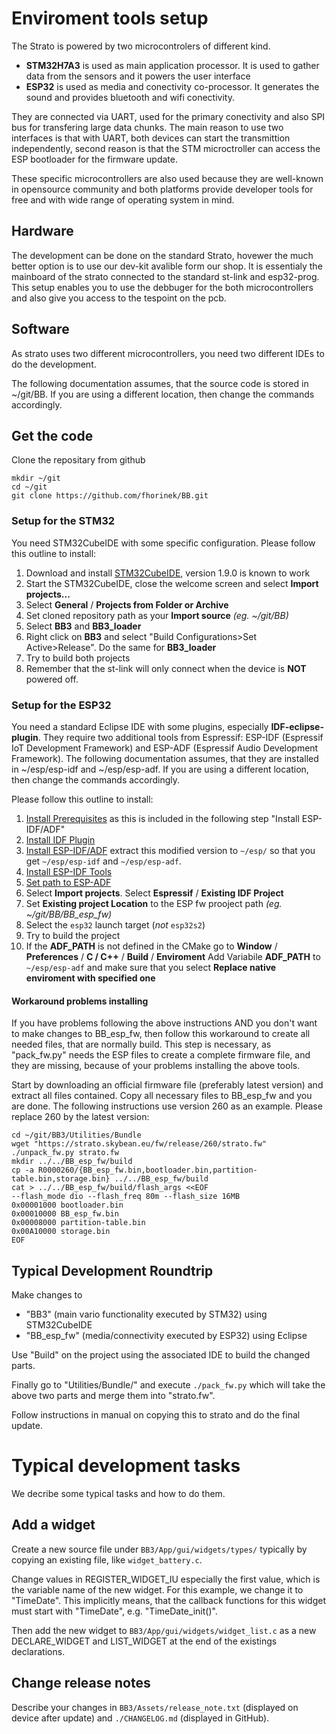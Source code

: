 # Enviroment tools setup

The Strato is powered by two microcontrolers of different kind.

 - **STM32H7A3** is used as main application processor. It is used to gather data from the 
 sensors and it powers the user interface
 - **ESP32** is used as media and conectivity co-processor. It generates the sound and provides
 bluetooth and wifi conectivity.
 
They are connected via UART, used for the primary conectivity and also SPI bus for transfering 
large data chunks. The main reason to use two interfaces is that with UART, both devices can start 
the transmittion independently, second reason is that the STM microctroller can access the ESP 
bootloader for the firmware update.

These specific microcontrollers are also used because they are well-known in opensource community 
and both platforms provide developer tools for free and with wide range of operating system in mind.

## Hardware

The development can be done on the standard Strato, hovewer the much better option is to use our
dev-kit avalible form our shop. It is essentialy the mainboard of the strato connected to the 
standard st-link and esp32-prog. This setup enables you to use the debbuger for the both 
microcontrollers and also give you access to the tespoint on the pcb.

## Software

As strato uses two different microcontrollers, you need two different
IDEs to do the development.

The following documentation assumes, that the source code is stored in
~/git/BB. If you are using a different location, then change the
commands accordingly.

## Get the code

Clone the repositary from github 

    mkdir ~/git
    cd ~/git
    git clone https://github.com/fhorinek/BB.git 

### Setup for the STM32

You need STM32CubeIDE with some specific configuration. Please follow
this outline to install:

 1. Download and install [STM32CubeIDE](https://www.st.com/en/development-tools/stm32cubeide.html#get-software), version 1.9.0 is known to work
 2. Start the STM32CubeIDE, close the welcome screen and select **Import projects...**
 3. Select **General** / **Projects from Folder or Archive**
 4. Set cloned repository path as your **Import source** *(eg. ~/git/BB)*
 5. Select **BB3** and **BB3_loader**
 6. Right click on **BB3** and select "Build Configurations>Set Active>Release". Do the same for **BB3_loader**
 7. Try to build both projects
 8. Remember that the st-link will only connect when the device is **NOT** powered off.
 
### Setup for the ESP32

You need a standard Eclipse IDE with some plugins, especially
**IDF-eclipse-plugin**. They require two additional tools from
Espressif: ESP-IDF (Espressif IoT Development Framework) and ESP-ADF
(Espressif Audio Development Framework). The following documentation
assumes, that they are installed in ~/esp/esp-idf and
~/esp/esp-adf. If you are using a different location, then change the
commands accordingly.

Please follow this outline to install:

 1. [Install Prerequisites](https://github.com/espressif/idf-eclipse-plugin/blob/master/README.md#Prerequisites) as this is included in the following step "Install ESP-IDF/ADF"
 2. [Install IDF Plugin](https://github.com/espressif/idf-eclipse-plugin/blob/master/README.md#installing-idf-plugin-using-update-site-url)
 3. [Install ESP-IDF/ADF](https://strato.skybean.eu/dev/esp.zip) extract this modified version to `~/esp/` so that you get `~/esp/esp-idf` and `~/esp/esp-adf`.
 4. [Install ESP-IDF Tools](https://github.com/espressif/idf-eclipse-plugin/blob/master/README.md#installing-esp-idf-tools)
 5. [Set path to ESP-ADF](https://docs.espressif.com/projects/esp-adf/en/latest/get-started/index.html#step-3-set-up-path-to-esp-adf)
 6. Select **Import projects**. Select **Espressif** / **Existing IDF Project**
 7. Set **Existing project Location** to the ESP fw prooject path *(eg. ~/git/BB/BB_esp_fw)*
 8. Select the `esp32` launch target (*not* `esp32s2`)
 9. Try to build the project
 10. If the **ADF_PATH** is not defined in the CMake go to 
     **Window** / **Preferences** / **C / C++** / **Build** / **Enviroment**
     Add Variabile **ADF_PATH** to `~/esp/esp-adf` and make sure that you select 
     **Replace native enviroment with specified one**

#### Workaround problems installing

If you have problems following the above instructions AND you don't
want to make changes to BB_esp_fw, then follow this workaround to
create all needed files, that are normally build. This step is
necessary, as "pack_fw.py" needs the ESP files to create a complete
firmware file, and they are missing, because of your problems
installing the above tools.

Start by downloading an official firmware file (preferably latest
version) and extract all files contained. Copy all necessary files to
BB_esp_fw and you are done. The following instructions use version 260
as an example. Please replace 260 by the latest version:

    cd ~/git/BB3/Utilities/Bundle
    wget "https://strato.skybean.eu/fw/release/260/strato.fw"
    ./unpack_fw.py strato.fw
    mkdir ../../BB_esp_fw/build
    cp -a R0000260/{BB_esp_fw.bin,bootloader.bin,partition-table.bin,storage.bin} ../../BB_esp_fw/build
    cat > ../../BB_esp_fw/build/flash_args <<EOF
    --flash_mode dio --flash_freq 80m --flash_size 16MB
    0x00001000 bootloader.bin
    0x00010000 BB_esp_fw.bin
    0x00008000 partition-table.bin
    0x00A10000 storage.bin
    EOF

## Typical Development Roundtrip

Make changes to

  - "BB3" (main vario functionality executed by STM32) using STM32CubeIDE
  - "BB_esp_fw" (media/connectivity executed by ESP32) using Eclipse

Use "Build" on the project using the associated IDE to build the
changed parts.

Finally go to "Utilities/Bundle/" and execute `./pack_fw.py` which
will take the above two parts and merge them into "strato.fw".

Follow instructions in manual on copying this to strato and do the
final update.

# Typical development tasks

We decribe some typical tasks and how to do them.

## Add a widget

Create a new source file under `BB3/App/gui/widgets/types/` typically by
copying an existing file, like `widget_battery.c`.

Change values in REGISTER_WIDGET_IU especially the first value, which
is the variable name of the new widget. For this example, we change it
to "TimeDate". This implicitly means, that the callback functions for
this widget must start with "TimeDate", e.g. "TimeDate_init()".

Then add the new widget to `BB3/App/gui/widgets/widget_list.c` as a new
DECLARE_WIDGET and LIST_WIDGET at the end of the existings
declarations.

## Change release notes

Describe your changes in `BB3/Assets/release_note.txt` (displayed on
device after update) and `./CHANGELOG.md` (displayed in GitHub).

